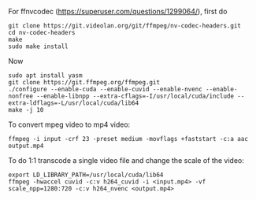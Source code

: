 For ffnvcodec (https://superuser.com/questions/1299064/), first do
```
git clone https://git.videolan.org/git/ffmpeg/nv-codec-headers.git
cd nv-codec-headers
make
sudo make install
```
Now
```
sudo apt install yasm 
git clone https://git.ffmpeg.org/ffmpeg.git
./configure --enable-cuda --enable-cuvid --enable-nvenc --enable-nonfree --enable-libnpp --extra-cflags=-I/usr/local/cuda/include --extra-ldflags=-L/usr/local/cuda/lib64
make -j 10
```
To convert mpeg video to mp4 video:
```
ffmpeg -i input -crf 23 -preset medium -movflags +faststart -c:a aac output.mp4
```

To do 1:1 transcode a single video file and change the scale of the video:
```
export LD_LIBRARY_PATH=/usr/local/cuda/lib64
ffmpeg -hwaccel cuvid -c:v h264_cuvid -i <input.mp4> -vf scale_npp=1280:720 -c:v h264_nvenc <output.mp4>
```
